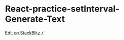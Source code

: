 # React-practice-setInterval-Generate-Text

[Edit on StackBlitz ⚡️](https://stackblitz.com/edit/react-ts-meanw8)